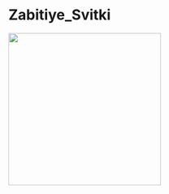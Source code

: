 Zabitiye_Svitki
==============================
<img height="300px" src="https://lh5.googleusercontent.com/FCRtwLFyxT2qG_fj1u0wkfsEEkQpwZ9MkPzmLICZT3rW0RC7pDYUqaYSHLEP3FKx1N9NgPlsLWg=w926-h806" /><br />